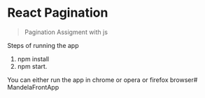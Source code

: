 # React Pagination

> Pagination Assigment with js 

Steps of running the app

1. npm install
2. npm start.


You can either run the app in chrome or opera  or firefox browser# MandelaFrontApp
